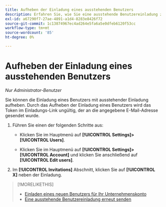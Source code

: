 ```yaml
---
title: Aufheben der Einladung eines ausstehenden Benutzers
description: Erfahren Sie, wie Sie eine ausstehende Benutzereinladung zurücksetzen.
exl-id: a67290f7-27ae-4891-a1d4-8283e8426f72
source-git-commit: 1c13874967ec4ad264e5fa6a5e0dfeb6120f53cc
workflow-type: tm+mt
source-wordcount: '85'
ht-degree: 0%

---
```


# Aufheben der Einladung eines ausstehenden Benutzers

*Nur Administrator-Benutzer*

Sie können die Einladung eines Benutzers mit ausstehender Einladung aufheben. Durch das Aufheben der Einladung eines Benutzers wird das Token im Einladungs-Link ungültig, der an die angegebene E-Mail-Adresse gesendet wurde.

1. Führen Sie einen der folgenden Schritte aus:

   * Klicken Sie im Hauptmenü auf **[!UICONTROL Settings]>[!UICONTROL Users]**.

   * Klicken Sie im Hauptmenü auf **[!UICONTROL Settings]>[!UICONTROL Account]** und klicken Sie anschließend auf **[!UICONTROL Edit users]**.

1. Im **[!UICONTROL Invitations]** Abschnitt, klicken Sie auf **[!UICONTROL X]** neben der Einladung.

>[!MORELIKETHIS]
>
>* [Einladen eines neuen Benutzers für Ihr Unternehmenskonto](user-invite.md)
>* [Eine ausstehende Benutzereinladung erneut senden](user-resend-invite.md)


<!-- >* [Edit User Permissions or Delete a User](user-edit.md) -->
